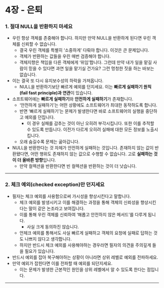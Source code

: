 # 4장 - 은퇴

### 1. 절대 NULL을 반환하지 마세요

- 우린 항상 객체를 존중해야 합니다. 하지만 만약 NULL을 반환하게 된다면 우린 객체를 신뢰할 수 없습니다.
    - 결국 우린 객체를 특별히 ‘소중하게’ 다뤄야 합니다. 이것은 큰 문제입니다.
    - 객체가 반환하는 값들을 우린 매번 검증해야 합니다.
    - 객체지향은 책임을 다른 객체에게 ‘위임’합니다. 그런데 만약 내가 일을 맡길 사람이 믿을 수 있다면 과연 일을 맡기실 건가요? 그런 멍청한 짓을 하는 바보는 없습니다.
- 이는 결국 또 다시 유지보수성의 하락을 가져옵니다.
    - NULL을 반환하기보단 빠르게 예외를 던지세요. 이는 **빠르게 실패하기 원칙(fail fast principle)과 연관**이 있습니다.
- 소프트웨어에는 **빠르게 실패하기**와 **안전하게 실패하기**가 존재합니다.
    - ‘안전하게 실패하기’는 어떤 상황에도 소프트웨어가 최대한 동작하도록 합니다.
    - 반면 ‘빠르게 실패하기’는 문제가 발생한다면 바로 소프트웨어의 실행을 중단하고 예외를 던집니다.
        - 이 경우 실패를 감추는 것이 아닌 오히려 부각시킵니다. 또한 이를 추적할 수 있도록 만듭니다. 이전가 다르게 오히려 실패에 대한 모든 정보를 노출시킵니다.
    - 오래 숨길수록 문제는 곪아갑니다.
- NULL을 반환한다는 것 자체가 안전하게 실패하는 것입니다. 존재하지 않는 값이 반환됐다면, 어떤 행위도 존재하지 않는 값으로 수행할 수 없습니다. 고로 **실패하는 것이 더 올바른 방향**입니다.
    - 만약 컬렉션을 반환한다면 빈 컬렉션을 반환하는 것이 더 낫습니다.

---

### 2. 체크 예외(checked exception)만 던지세요

- 필자는 체크 예외를 사용함으로써 가시성을 향상시킨다고 말합니다.
    - 체크 예외를 발생시키고 이를 해결하는 과정을 통해 객체의 신뢰성을 향상시킨다는 말이 같은 논조라고 보여집니다.
    - 이를 통해 우린 객체를 신뢰하여 ‘해롭고 안전하지 않은 메서드’를 다루게 됩니다.
        - 사실 크게 동의하진 않습니다.
    - 언체크 예외를 통해서도 사실 빠르게 실패하고 객체의 요청에 실패로 답하는 것도 나쁘지 않다고 생각합니다.
    - 하지만 반드시 체크 예외를 사용해야하는 경우라면 필자의 의견을 주의깊게 들을 필요가 있습니다.
- 반드시 예외를 잡아 복구해야하는 상황이 아니라면 상위 레벨로 예외를 전파하세요.
- 만약 예외가 잡힌다면 이를 전파할 때 예외를 되던지세요.
    - 이는 문제가 발생한 근본적인 원인을 상위 레벨에서 알 수 있도록 한다는 점입니다.

---